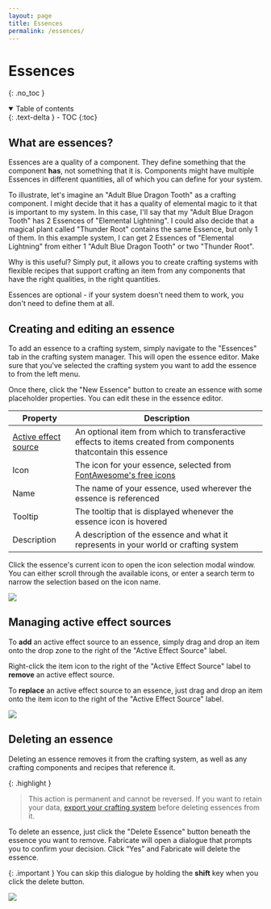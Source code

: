 ```yaml
---
layout: page
title: Essences
permalink: /essences/
---
```


# Essences
{: .no_toc }

<details open markdown="block">
  <summary>
    Table of contents
  </summary>
  {: .text-delta }
- TOC
{:toc}
</details>

## What are essences?

Essences are a quality of a component. 
They define something that the component **has**, not something that it is. 
Components might have multiple Essences in different quantities, all of which you can define for your system.

To illustrate, let's imagine an "Adult Blue Dragon Tooth" as a crafting component. 
I might decide that it has a quality of elemental magic to it that is important to my system. 
In this case, I'll say that my "Adult Blue Dragon Tooth" has 2 Essences of "Elemental Lightning". 
I could also decide that a magical plant called "Thunder Root" contains the same Essence, but only 1 of them. 
In this example system, I can get 2 Essences of "Elemental Lightning" from either 1 "Adult Blue Dragon Tooth" or two "Thunder Root".

Why is this useful? 
Simply put, it allows you to create crafting systems with flexible recipes that support crafting an item from any components that have the right qualities, in the right quantities.

Essences are optional - if your system doesn't need them to work, you don't need to define them at all.

## Creating and editing an essence

To add an essence to a crafting system, simply navigate to the "Essences" tab in the crafting system manager.
This will open the essence editor.
Make sure that you've selected the crafting system you want to add the essence to from the left menu.

Once there, click the "New Essence" button to create an essence with some placeholder properties.
You can edit these in the essence editor.

| Property                                                | Description                                                                                                     |
|---------------------------------------------------------|-----------------------------------------------------------------------------------------------------------------|
| [Active effect source](#managing-active-effect-sources) | An optional item from which to transferactive effects to items created from components thatcontain this essence |
| Icon                                                    | The icon for your essence, selected from [FontAwesome's free icons](https://fontawesome.com/search?m=free&o=r)  |
| Name                                                    | The name of your essence, used wherever the essence is referenced                                               |
| Tooltip                                                 | The tooltip that is displayed whenever the essence icon is hovered                                              |
| Description                                             | A description of the essence and what it represents in your world or crafting system                            |

Click the essence's current icon to open the icon selection modal window.
You can either scroll through the available icons, or enter a search term to narrow the selection based on the icon name.

![](/fabricate/img/creating-essences.gif)

## Managing active effect sources

To **add** an active effect source to an essence, simply drag and drop an item onto the drop zone to the right of the "Active Effect Source" label.

Right-click the item icon to the right of the "Active Effect Source" label to **remove** an active effect source.

To **replace** an active effect source to an essence, just drag and drop an item onto the item icon to the right of the "Active Effect Source" label.

![](/fabricate/img/managing-active-effect-sources.gif)

## Deleting an essence

Deleting an essence removes it from the crafting system, as well as any crafting components and recipes that reference it.

{: .highlight }
> This action is permanent and cannot be reversed.
> If you want to retain your data, [export your crafting system](#exporting-a-crafting-system) before deleting essences from it.

To delete an essence, just click the "Delete Essence" button beneath the essence you want to remove.
Fabricate will open a dialogue that prompts you to confirm your decision. 
Click “Yes” and Fabricate will delete the essence.

{: .important }
You can skip this dialogue by holding the **shift** key when you click the delete button.

![](/fabricate/img/delete-an-essence.gif)